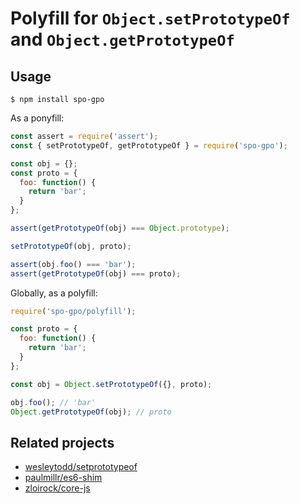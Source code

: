 # Polyfill for `Object.setPrototypeOf` and `Object.getPrototypeOf`

## Usage

```
$ npm install spo-gpo
```

As a ponyfill:

```js
const assert = require('assert');
const { setPrototypeOf, getPrototypeOf } = require('spo-gpo');

const obj = {};
const proto = {
  foo: function() {
    return 'bar';
  }
};

assert(getPrototypeOf(obj) === Object.prototype);

setPrototypeOf(obj, proto);

assert(obj.foo() === 'bar');
assert(getPrototypeOf(obj) === proto);
```

Globally, as a polyfill:

```js
require('spo-gpo/polyfill');

const proto = {
  foo: function() {
    return 'bar';
  }
};

const obj = Object.setPrototypeOf({}, proto);

obj.foo(); // 'bar'
Object.getPrototypeOf(obj); // proto
```

## Related projects

* [wesleytodd/setprototypeof](https://github.com/wesleytodd/setprototypeof)
* [paulmillr/es6-shim](https://github.com/paulmillr/es6-shim)
* [zloirock/core-js](https://github.com/zloirock/core-js)
